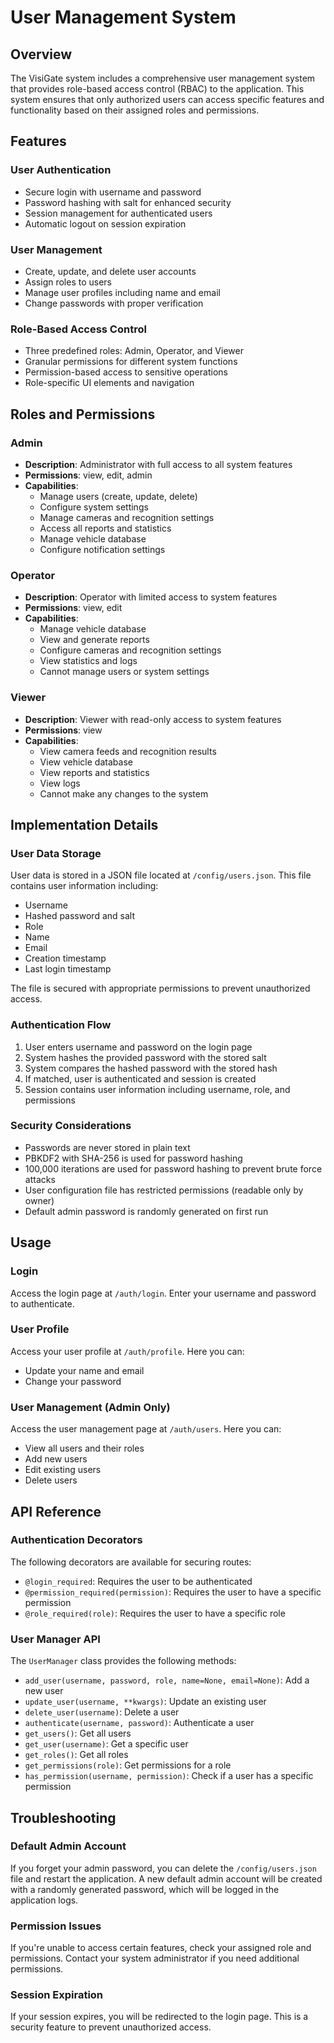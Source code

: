 # User Management System

## Overview

The VisiGate system includes a comprehensive user management system that provides role-based access control (RBAC) to the application. This system ensures that only authorized users can access specific features and functionality based on their assigned roles and permissions.

## Features

### User Authentication

- Secure login with username and password
- Password hashing with salt for enhanced security
- Session management for authenticated users
- Automatic logout on session expiration

### User Management

- Create, update, and delete user accounts
- Assign roles to users
- Manage user profiles including name and email
- Change passwords with proper verification

### Role-Based Access Control

- Three predefined roles: Admin, Operator, and Viewer
- Granular permissions for different system functions
- Permission-based access to sensitive operations
- Role-specific UI elements and navigation

## Roles and Permissions

### Admin

- **Description**: Administrator with full access to all system features
- **Permissions**: view, edit, admin
- **Capabilities**:
  - Manage users (create, update, delete)
  - Configure system settings
  - Manage cameras and recognition settings
  - Access all reports and statistics
  - Manage vehicle database
  - Configure notification settings

### Operator

- **Description**: Operator with limited access to system features
- **Permissions**: view, edit
- **Capabilities**:
  - Manage vehicle database
  - View and generate reports
  - Configure cameras and recognition settings
  - View statistics and logs
  - Cannot manage users or system settings

### Viewer

- **Description**: Viewer with read-only access to system features
- **Permissions**: view
- **Capabilities**:
  - View camera feeds and recognition results
  - View vehicle database
  - View reports and statistics
  - View logs
  - Cannot make any changes to the system

## Implementation Details

### User Data Storage

User data is stored in a JSON file located at `/config/users.json`. This file contains user information including:

- Username
- Hashed password and salt
- Role
- Name
- Email
- Creation timestamp
- Last login timestamp

The file is secured with appropriate permissions to prevent unauthorized access.

### Authentication Flow

1. User enters username and password on the login page
2. System hashes the provided password with the stored salt
3. System compares the hashed password with the stored hash
4. If matched, user is authenticated and session is created
5. Session contains user information including username, role, and permissions

### Security Considerations

- Passwords are never stored in plain text
- PBKDF2 with SHA-256 is used for password hashing
- 100,000 iterations are used for password hashing to prevent brute force attacks
- User configuration file has restricted permissions (readable only by owner)
- Default admin password is randomly generated on first run

## Usage

### Login

Access the login page at `/auth/login`. Enter your username and password to authenticate.

### User Profile

Access your user profile at `/auth/profile`. Here you can:

- Update your name and email
- Change your password

### User Management (Admin Only)

Access the user management page at `/auth/users`. Here you can:

- View all users and their roles
- Add new users
- Edit existing users
- Delete users

## API Reference

### Authentication Decorators

The following decorators are available for securing routes:

- `@login_required`: Requires the user to be authenticated
- `@permission_required(permission)`: Requires the user to have a specific permission
- `@role_required(role)`: Requires the user to have a specific role

### User Manager API

The `UserManager` class provides the following methods:

- `add_user(username, password, role, name=None, email=None)`: Add a new user
- `update_user(username, **kwargs)`: Update an existing user
- `delete_user(username)`: Delete a user
- `authenticate(username, password)`: Authenticate a user
- `get_users()`: Get all users
- `get_user(username)`: Get a specific user
- `get_roles()`: Get all roles
- `get_permissions(role)`: Get permissions for a role
- `has_permission(username, permission)`: Check if a user has a specific permission

## Troubleshooting

### Default Admin Account

If you forget your admin password, you can delete the `/config/users.json` file and restart the application. A new default admin account will be created with a randomly generated password, which will be logged in the application logs.

### Permission Issues

If you're unable to access certain features, check your assigned role and permissions. Contact your system administrator if you need additional permissions.

### Session Expiration

If your session expires, you will be redirected to the login page. This is a security feature to prevent unauthorized access.
